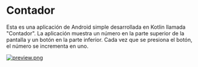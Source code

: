 # Contador

Esta es una aplicación de Android simple desarrollada en Kotlin llamada "Contador". La aplicación muestra un número en la parte superior de la pantalla y un botón en la parte inferior. Cada vez que se presiona el botón, el número se incrementa en uno.

[![preview.png](https://i.postimg.cc/ZKz26Ghn/preview.png)](https://postimg.cc/yWnLHrxC)
